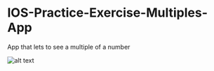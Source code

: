 # IOS-Practice-Exercise-Multiples-App
App that lets to see a multiple of a number

![alt text](https://github.com/shivam0sharma/IOS-Practice-Exercise-Multiples-App/blob/master/2017-09-18%2015_09_57.gif)

